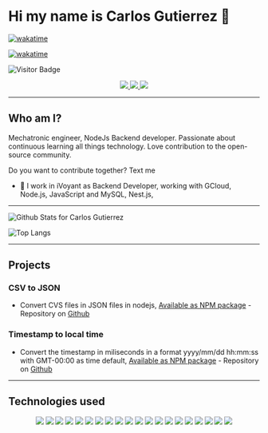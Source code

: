 <h1>Hi my name is Carlos Gutierrez 👋</h1>

[![wakatime](https://wakatime.com/badge/user/6f5572ea-047b-4351-8050-aab17a76ad39.svg)](https://wakatime.com/@6f5572ea-047b-4351-8050-aab17a76ad39)

[![wakatime](https://wakatime.com/badge/github/CarGDev/CarGDev.svg)](https://wakatime.com/badge/github/CarGDev/CarGDev)

![Visitor Badge](https://visitor-badge.laobi.icu/badge?page_id=cargdev.cargdev)

<p align="center"> 
    <a href="https://twitter.com/CarGDev">
        <img src="https://img.shields.io/badge/Twitter-1DA1F2?style=for-the-badge&logo=twitter&logoColor=white" />
    </a>
    <a href="https://www.linkedin.com/in/cargdev/">
        <img src="https://img.shields.io/badge/LinkedIn-0077B5?style=for-the-badge&logo=linkedin&logoColor=white" />
    </a>
    <a href="https://www.npmjs.com/settings/cargdev/packages">
        <img src="https://img.shields.io/badge/NPM-%23000000.svg?style=for-the-badge&logo=npm&logoColor=white" />
    </a>
</p>

---

<h2> Who am I?</h2>
<p>
Mechatronic engineer, NodeJs Backend developer. Passionate about continuous learning all things technology. Love contribution to the open-source community.

Do you want to contribute together? Text me
</p>


- 🔭 I work in iVoyant as Backend Developer, working with GCloud, Node.js, JavaScript and MySQL, Nest.js,


---


![Github Stats for Carlos Gutierrez](https://github-readme-stats.vercel.app/api?username=CarGDev&count_private=true&show_icons=true&hide_border=true&title_color=B6e443&icon_color=46c7e7&bg_color=0B0B2A&text_color=C2C1CE)

![Top Langs](https://github-readme-stats.vercel.app/api/top-langs/?username=CarGDev&layout=compact)

---
<h2>Projects</h2>

<h3>CSV to JSON</h3>

- Convert CVS files in JSON files in nodejs, [Available as NPM package](https://www.npmjs.com/package/async-convert-csv-to-json) - Repository on [Github](https://github.com/CarGDev/converter-csv-to-json)

<h3>Timestamp to local time</h3>

- Convert the timestamp in miliseconds in a format yyyy/mm/dd hh:mm:ss with GMT-00:00 as time default, [Available as NPM package](https://www.npmjs.com/package/convert-time-gmt) - Repository on [Github](https://github.com/CarGDev/time-function)

---
<h2>Technologies used</h2>

<p align="center"> 
    <img src="https://img.shields.io/badge/HTML5-E34F26?style=for-the-badge&logo=html5&logoColor=white" />
    <img src="https://img.shields.io/badge/CSS3-1572B6?style=for-the-badge&logo=css3&logoColor=white" />
    <img src="https://img.shields.io/badge/JavaScript-323330?style=for-the-badge&logo=javascript&logoColor=F7DF1E" />
    <img src="https://img.shields.io/badge/TypeScript-007ACC?style=for-the-badge&logo=typescript&logoColor=white" />
    <img src="https://img.shields.io/badge/json-5E5C5C?style=for-the-badge&logo=json&logoColor=white" />
    <img src="https://img.shields.io/badge/MySQL-00000F?style=for-the-badge&logo=mysql&logoColor=white" />
    <img src="https://img.shields.io/badge/PostgreSQL-316192?style=for-the-badge&logo=postgresql&logoColor=white" />
    <img src="https://img.shields.io/badge/Node.js-339933?style=for-the-badge&logo=nodedotjs&logoColor=white" />
    <img src="https://img.shields.io/badge/npm-CB3837?style=for-the-badge&logo=npm&logoColor=white" />
    <img src="https://img.shields.io/badge/GitHub-100000?style=for-the-badge&logo=github&logoColor=white" />
    <img src="https://img.shields.io/badge/Bitbucket-0747a6?style=for-the-badge&logo=bitbucket&logoColor=white" />
    <img src="https://img.shields.io/badge/travis_CI-3EAAAF?style=for-the-badge&logo=travisci&logoColor=white" />
    <img src="https://img.shields.io/badge/Heroku-430098?style=for-the-badge&logo=heroku&logoColor=white" />
    <img src="https://img.shields.io/badge/nestjs-E0234E?style=for-the-badge&logo=nestjs&logoColor=white" />
    <img src="https://img.shields.io/badge/Angular-DD0031?style=for-the-badge&logo=angular&logoColor=white" />
    <img src="https://img.shields.io/badge/Arch_Linux-1793D1?style=for-the-badge&logo=arch-linux&logoColor=white" />
    <img src="https://img.shields.io/badge/oh_my_zsh-1A2C34?style=for-the-badge&logo=ohmyzsh&logoColor=white" />
    <img src="https://img.shields.io/badge/Linux-FCC624?style=for-the-badge&logo=linux&logoColor=black" />
    <img src="https://img.shields.io/badge/NeoVim-%2357A143.svg?&style=for-the-badge&logo=neovim&logoColor=white" />
    <img src="https://img.shields.io/badge/Google_Cloud-4285F4?style=for-the-badge&logo=google-cloud&logoColor=white" />
</p>
